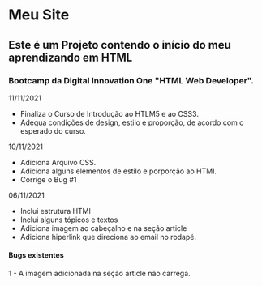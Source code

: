# Meu Site

## Este é um Projeto contendo o início do meu aprendizando em HTML 

### Bootcamp da Digital Innovation One "HTML Web Developer".

11/11/2021

- Finaliza o Curso de Introdução ao HTLM5 e ao CSS3.
- Adequa condições de design, estilo e proporção, de acordo com o esperado do curso.

10/11/2021

- Adiciona Arquivo CSS.
- Adiciona alguns elementos de estilo e porporção ao HTMl.
- Corrige o Bug #1

06/11/2021

- Inclui estrutura HTMl
- Inclui alguns tópicos e textos
- Adiciona imagem ao cabeçalho e na seção article
- Adiciona hiperlink que direciona ao email no rodapé.

#### Bugs existentes

1 - A imagem adicionada na seção article não carrega. 